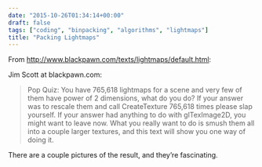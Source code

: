 ```yaml
---
date: "2015-10-26T01:34:14+00:00"
draft: false
tags: ["coding", "binpacking", "algorithms", "lightmaps"]
title: "Packing Lightmaps"
---
```

From http://www.blackpawn.com/texts/lightmaps/default.html:



Jim Scott at blackpawn.com:

> Pop Quiz: You have 765,618 lightmaps for a scene and very few of them have power of 2 dimensions, what do you do? If your answer was to rescale them and call CreateTexture 765,618 times please slap yourself. If your answer had anything to do with glTexImage2D, you might want to leave now. What you really want to do is smush them all into a couple larger textures, and this text will show you one way of doing it.

There are a couple pictures of the result, and they’re fascinating.
